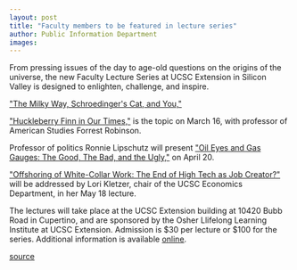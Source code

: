 ```yaml
---
layout: post
title: "Faculty members to be featured in lecture series"
author: Public Information Department
images:
---
```


From pressing issues of the day to age-old questions on the origins of the universe, the new Faculty Lecture Series at UCSC Extension in Silicon Valley is designed to enlighten, challenge, and inspire.

["The Milky Way, Schroedinger's Cat, and You," ][1]

["Huckleberry Finn in Our Times,"][2] is the topic on March 16, with professor of American Studies Forrest Robinson.

Professor of politics Ronnie Lipschutz will present ["Oil Eyes and Gas Gauges: The Good, The Bad, and the Ugly,"][3] on April 20.

["Offshoring of White-Collar Work: The End of High Tech as Job Creator?"][4] will be addressed by Lori Kletzer, chair of the UCSC Economics Department, in her May 18 lecture.

The lectures will take place at the UCSC Extension building at 10420 Bubb Road in Cupertino, and are sponsored by the Osher Llifelong Learning Institute at UCSC Extension. Admission is $30 per lecture or $100 for the series. Additional information is available [online][5].

[1]: http://www.ucsc-extension.edu/ucsc/public/category/courseDetails.do?method=load&courseId=2997395&selectedCategoryId=1000076&selectedProgramAreaId=1535372&selectedProgramStreamId=2508520
[2]: http://www.ucsc-extension.edu/ucsc/public/category/courseDetails.do?method=load&courseId=3015488&selectedCategoryId=1000076&selectedProgramAreaId=1535372&selectedProgramStreamId=2508520
[3]: http://www.ucsc-extension.edu/ucsc/public/category/courseDetails.do?method=load&courseId=3015472&selectedCategoryId=1000076&selectedProgramAreaId=1535372&selectedProgramStreamId=2508520
[4]: http://www.ucsc-extension.edu/ucsc/public/category/courseDetails.do?method=load&courseId=2994133&selectedCategoryId=1000076&selectedProgramAreaId=1535372&selectedProgramStreamId=2508520
[5]: http://www.ucsc-extension.edu/ucsc/news/publicNews.do;jsessionid=1BE74A327DEE084491A41355C042A521?method=displayStory&storyIndex=0

[source](http://www1.ucsc.edu/currents/05-06/02-13/brief-extension.asp "Permalink to brief-extension")
